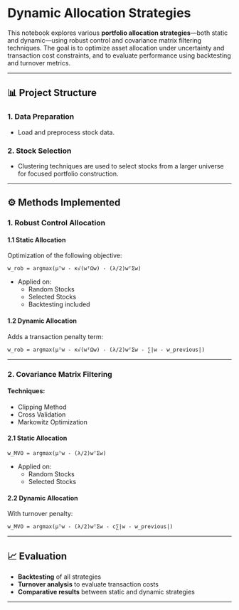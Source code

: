 # Dynamic Allocation Strategies

This notebook explores various **portfolio allocation strategies**—both static and dynamic—using robust control and covariance matrix filtering techniques. The goal is to optimize asset allocation under uncertainty and transaction cost constraints, and to evaluate performance using backtesting and turnover metrics.

---

## 📊 Project Structure

### 1. Data Preparation
- Load and preprocess stock data.

### 2. Stock Selection
- Clustering techniques are used to select stocks from a larger universe for focused portfolio construction.

---

## ⚙️ Methods Implemented

### 1. Robust Control Allocation

#### 1.1 Static Allocation

Optimization of the following objective:

```
w_rob = argmax(μᵀw - κ√(wᵀΩw) - (λ/2)wᵀΣw)
```

- Applied on:
  - Random Stocks
  - Selected Stocks
  - Backtesting included

#### 1.2 Dynamic Allocation

Adds a transaction penalty term:

```
w_rob = argmax(μᵀw - κ√(wᵀΩw) - (λ/2)wᵀΣw - ∑|w - w_previous|)
```

---

### 2. Covariance Matrix Filtering

#### Techniques:
- Clipping Method
- Cross Validation
- Markowitz Optimization

#### 2.1 Static Allocation

```
w_MVO = argmax(μᵀw - (λ/2)wᵀΣw)
```

- Applied on:
  - Random Stocks
  - Selected Stocks

#### 2.2 Dynamic Allocation

With turnover penalty:

```
w_MVO = argmax(μᵀw - (λ/2)wᵀΣw - c∑|w - w_previous|)
```

---

## 📈 Evaluation

- **Backtesting** of all strategies
- **Turnover analysis** to evaluate transaction costs
- **Comparative results** between static and dynamic strategies

---

